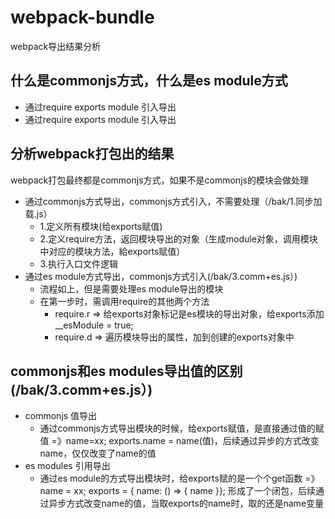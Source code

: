 # webpack-bundle
webpack导出结果分析
## 什么是commonjs方式，什么是es module方式
- 通过require exports module 引入导出
- 通过require exports module 引入导出

## 分析webpack打包出的结果
webpack打包最终都是commonjs方式，如果不是commonjs的模块会做处理
- 通过commonjs方式导出，commonjs方式引入，不需要处理（/bak/1.同步加载.js）
    - 1.定义所有模块(给exports赋值)
    - 2.定义require方法，返回模块导出的对象（生成module对象，调用模块中对应的模块方法，給exports赋值）
    - 3.执行入口文件逻辑
- 通过es module方式导出，commonjs方式引入(/bak/3.comm+es.js）)
    - 流程如上，但是需要处理es module导出的模块
    - 在第一步时，需调用require的其他两个方法
        - require.r => 给exports对象标记是es模块的导出对象，给exports添加__esModule = true;
        - require.d => 遍历模块导出的属性，加到创建的exports对象中
## commonjs和es modules导出值的区别(/bak/3.comm+es.js）)
- commonjs 值导出
    - 通过commonjs方式导出模块的时候，给exports赋值，是直接通过值的赋值 =》name=xx; exports.name = name(值)，后续通过异步的方式改变name，仅仅改变了name的值
- es modules 引用导出
    - 通过es module的方式导出模块时，给exports赋的是一个个get函数 =》name = xx; exports = { name: () => { name }}; 形成了一个闭包，后续通过异步方式改变name的值，当取exports的name时，取的还是name变量
